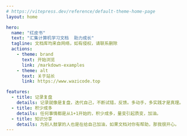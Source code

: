 ```yaml
---
# https://vitepress.dev/reference/default-theme-home-page
layout: home

hero:
  name: "红皮书"
  text: "汇集计算机学习文档  助力成长"
  tagline: 文档库均来自网络，如有侵权，请联系删除
  actions:
    - theme: brand
      text: 开始浏览
      link: /markdown-examples
    - theme: alt
      text: 关于站长
      link: https://www.wazicode.top

features:
  - title: 记录复盘
    details: 记录就像是复盘，迭代自己，不断试错，反馈。多动手，多实践才是真理。
  - title: 积少成多
    details: 任何事情都是从1+1开始的，积少成多，量变引起质变，加油。
  - title: 知识分享
    details: 为别人鼓掌的人也是在给自己加油，如果文档对你有帮助，那我很开心。
---
```


